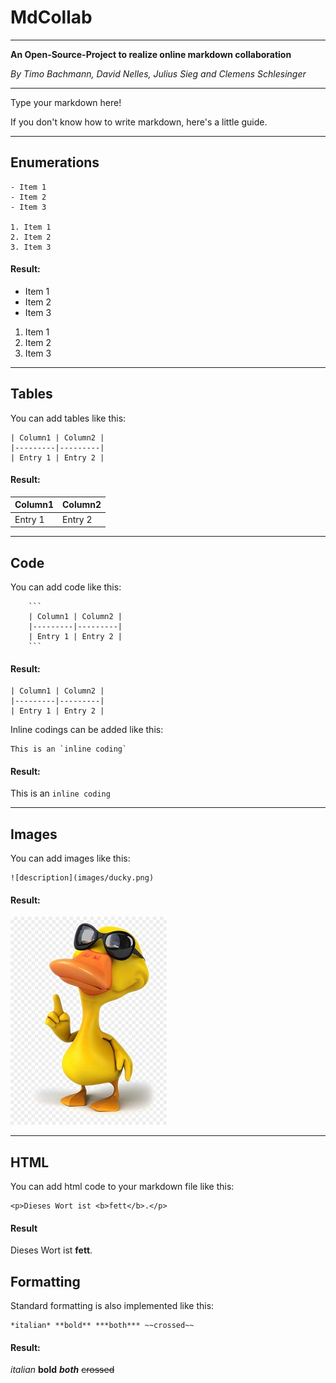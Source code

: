 # MdCollab

---
**An Open-Source-Project to realize online markdown collaboration**

*By Timo Bachmann, David Nelles, Julius Sieg and Clemens Schlesinger*

---
Type your markdown here!

If you don't know how to write markdown, here's a little guide.

---
## Enumerations
```
- Item 1
- Item 2
- Item 3

1. Item 1
2. Item 2
3. Item 3
```
#### Result:
- Item 1
- Item 2
- Item 3

1. Item 1
2. Item 2
3. Item 3
---
## Tables
You can add tables like this:

```
| Column1 | Column2 |
|---------|---------|
| Entry 1 | Entry 2 |
```
#### Result:

| Column1 | Column2 |
|---------|---------|
| Entry 1 | Entry 2 |

---
## Code
You can add code like this:

```
    ```
    | Column1 | Column2 |
    |---------|---------|
    | Entry 1 | Entry 2 |
    ```
```
#### Result:
```
| Column1 | Column2 |
|---------|---------|
| Entry 1 | Entry 2 |
```

Inline codings can be added like this: 
```
This is an `inline coding`
```
#### Result:

This is an `inline coding`

---
## Images
You can add images like this:
```
![description](images/ducky.png)
```
#### Result:

![description](images/ducky.png)

---
## HTML
You can add html code to your markdown file like this:
```
<p>Dieses Wort ist <b>fett</b>.</p>
```
#### Result
<p>Dieses Wort ist <b>fett</b>.</p>

## Formatting
Standard formatting is also implemented like this:
```
*italian* **bold** ***both*** ~~crossed~~ 
```
#### Result:

*italian* **bold** ***both*** ~~crossed~~ 